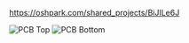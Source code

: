 <https://oshpark.com/shared_projects/BiJILe6J>

![PCB Top](https://644db4de3505c40a0444-327723bce298e3ff5813fb42baeefbaa.ssl.cf1.rackcdn.com/da8892f925a2b9cb68683d86e2797bd2.png) ![PCB Bottom](
  https://644db4de3505c40a0444-327723bce298e3ff5813fb42baeefbaa.ssl.cf1.rackcdn.com/e19cd20724890d95d69d246827d4af95.png
)
